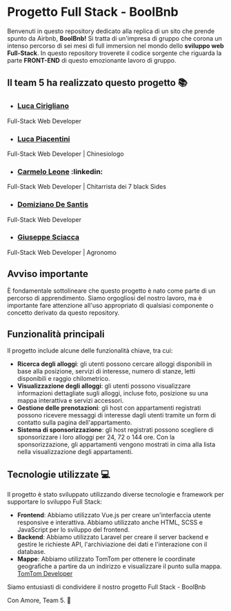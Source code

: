 # Progetto Full Stack - BoolBnb

Benvenuti in questo repository dedicato alla replica di un sito che prende spunto da Airbnb, **BoolBnb!** Si tratta di un'impresa di gruppo che corona un intenso percorso di sei mesi di full immersion nel mondo dello **sviluppo web Full-Stack**. In questo repository troverete il codice sorgente che riguarda la parte **FRONT-END** di questo emozionante lavoro di gruppo.

## Il team 5 ha realizzato questo progetto 📚
-  ### [Luca Cirigliano](https://www.linkedin.com/in/luca-cirigliano/)
 Full-Stack Web Developer
-  ### [Luca Piacentini](https://www.linkedin.com/in/lucapiacentini/) 
 Full-Stack Web Developer | Chinesiologo
-  ### [Carmelo Leone](https://www.linkedin.com/in/leonecarmelo/) :linkedin:
 Full-Stack Web Developer | Chitarrista dei 7 black Sides
-  ### [Domiziano De Santis](https://www.linkedin.com/in/domizianodesantis/) 
 Full-Stack Web Developer
-  ### [Giuseppe Sciacca](https://www.linkedin.com/in/giuseppe-s-b43079167/)
 Full-Stack Web Developer | Agronomo

## Avviso importante
È fondamentale sottolineare che questo progetto è nato come parte di un percorso di apprendimento. Siamo orgogliosi del nostro lavoro, ma è importante fare attenzione all'uso appropriato di qualsiasi componente o concetto derivato da questo repository.

## Funzionalità principali

Il progetto include alcune delle funzionalità chiave, tra cui:

- **Ricerca degli alloggi**: gli utenti possono cercare alloggi disponibili in base alla posizione, servizi di interesse, numero di stanze, letti disponibili e raggio chilometrico.
- **Visualizzazione degli alloggi**: gli utenti possono visualizzare informazioni dettagliate sugli alloggi, incluse foto, posizione su una mappa interattiva e servizi accessori.
- **Gestione delle prenotazioni**: gli host con appartamenti registrati possono ricevere messaggi di interesse dagli utenti tramite un form di contatto sulla pagina dell'appartamento.
- **Sistema di sponsorizzazione**: gli host registrati possono scegliere di sponsorizzare i loro alloggi per 24, 72 o 144 ore. Con la sponsorizzazione, gli appartamenti vengono mostrati in cima alla lista nella visualizzazione degli appartamenti.

## Tecnologie utilizzate 💻

Il progetto è stato sviluppato utilizzando diverse tecnologie e framework per supportare lo sviluppo Full Stack:

- **Frontend**: Abbiamo utilizzato Vue.js per creare un'interfaccia utente responsive e interattiva. Abbiamo utilizzato anche HTML, SCSS e JavaScript per lo sviluppo del frontend.
- **Backend**: Abbiamo utilizzato Laravel per creare il server backend e gestire le richieste API, l'archiviazione dei dati e l'interazione con il database.
- **Mappe**: Abbiamo utilizzato TomTom per ottenere le coordinate geografiche a partire da un indirizzo e visualizzare il punto sulla mappa. [TomTom Developer](https://developer.tomtom.com/)

Siamo entusiasti di condividere il nostro progetto Full Stack - BoolBnb

Con Amore,
Team 5.
🌱
